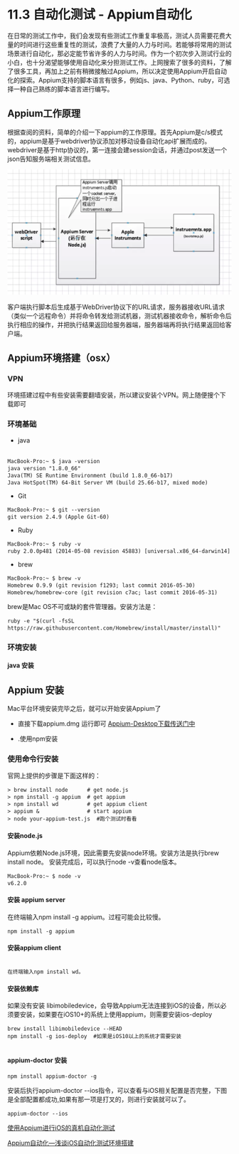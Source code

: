 # 11.3 自动化测试 - Appium自动化


在日常的测试工作中，我们会发现有些测试工作重复率极高，测试人员需要花费大量的时间进行这些重复性的测试，浪费了大量的人力与时间。若能够将常用的测试场景进行自动化，那必定能节省许多的人力与时间。作为一个初次步入测试行业的小白，也十分渴望能够使用自动化来分担测试工作。上网搜索了很多的资料，了解了很多工具，再加上之前有稍微接触过Appium，所以决定使用Appium开启自动化的探索。Appium支持的脚本语言有很多，例如js、java、Python、ruby，可选择一种自己熟练的脚本语言进行编写。





## Appium工作原理

根据查阅的资料，简单的介绍一下appium的工作原理。首先Appium是c/s模式的，appium是基于webdriver协议添加对移动设备自动化api扩展而成的。webdriver是基于http协议的，第一连接会建session会话，并通过post发送一个json告知服务端相关测试信息。

![](Resource/11_3_1.png)

客户端执行脚本后生成基于WebDriver协议下的URL请求，服务器接收URL请求（类似一个远程命令）并将命令转发给测试机器，测试机器接收命令，解析命令后执行相应的操作，并把执行结果返回给服务器端，服务器端再将执行结果返回给客户端。


## Appium环境搭建（osx）

### VPN  

环境搭建过程中有些安装需要翻墙安装，所以建议安装个VPN。网上随便搜个下载即可


###  环境基础

* java


```

MacBook-Pro:~ $ java -version
java version "1.8.0_66"
Java(TM) SE Runtime Environment (build 1.8.0_66-b17)
Java HotSpot(TM) 64-Bit Server VM (build 25.66-b17, mixed mode)

```

* Git

```
MacBook-Pro:~ $ git --version
git version 2.4.9 (Apple Git-60)

```


* Ruby

```
MacBook-Pro:~ $ ruby -v
ruby 2.0.0p481 (2014-05-08 revision 45883) [universal.x86_64-darwin14]

```

*  brew

```
MacBook-Pro:~ $ brew -v
Homebrew 0.9.9 (git revision f1293; last commit 2016-05-30)
Homebrew/homebrew-core (git revision c7ac; last commit 2016-05-31)
```
brew是Mac OS不可或缺的套件管理器。安装方法是：

```
ruby -e "$(curl -fsSL https://raw.githubusercontent.com/Homebrew/install/master/install)"
```


### 环境安装

#### java 安装









##  Appium 安装


Mac平台环境安装完毕之后，就可以开始安装Appium了

* 直接下载appium.dmg 运行即可 [Appium-Desktop下载传送门中]()

* .使用npm安装



### 使用命令行安装

官网上提供的步骤是下面这样的：

```
> brew install node      # get node.js
> npm install -g appium  # get appium
> npm install wd         # get appium client
> appium &               # start appium
> node your-appium-test.js  #跑个测试时看看

```


#### 安装node.js

Appium依赖Node.js环境，因此需要先安装node环境。安装方法是执行brew install node。
安装完成后，可以执行node -v查看node版本。

```
MacBook-Pro:~ $ node -v
v6.2.0

```



#### 安装 appium server

在终端输入npm install -g appium。过程可能会比较慢。

```
npm install -g appium

```


#### 安装appium client

```

在终端输入npm install wd。

```


#### 安装依赖库

如果没有安装 libimobiledevice，会导致Appium无法连接到iOS的设备，所以必须要安装，如果要在iOS10+的系统上使用appium，则需要安装ios-deploy

```
brew install libimobiledevice --HEAD
npm install -g ios-deploy  #如果是iOS10以上的系统才需要安装


```

#### appium-doctor 安装

```
npm install appium-doctor -g

```

安装后执行appium-doctor --ios指令，可以查看与iOS相关配置是否完整，下图是全部配置都成功,如果有那一项是打叉的，则进行安装就可以了。

```
appium-doctor --ios 

```




[使用Appium进行iOS的真机自动化测试](https://www.jianshu.com/p/ae8846736dba)


[Appium自动化—浅谈iOS自动化测试环境搭建](https://www.jianshu.com/p/c43a94ecca97)












